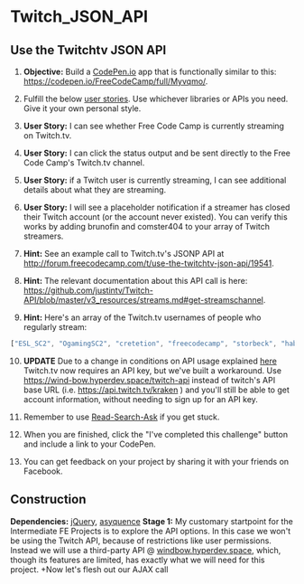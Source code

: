 # Twitch_JSON_API

Use the Twitchtv JSON API
---

1. **Objective:** Build a [CodePen.io](https://codepen.io/) app that is functionally similar to this: https://codepen.io/FreeCodeCamp/full/Myvqmo/.

2. Fulfill the below [user stories](https://en.wikipedia.org/wiki/User_story). Use whichever libraries or APIs you need. Give it your own personal style.

3. **User Story:** I can see whether Free Code Camp is currently streaming on Twitch.tv.

4. **User Story:** I can click the status output and be sent directly to the Free Code Camp's Twitch.tv channel.

5. **User Story:** if a Twitch user is currently streaming, I can see additional details about what they are streaming.

6. **User Story:** I will see a placeholder notification if a streamer has closed their Twitch account (or the account never existed). You can verify this works by adding brunofin and comster404 to your array of Twitch streamers.

7. **Hint:** See an example call to Twitch.tv's JSONP API at http://forum.freecodecamp.com/t/use-the-twitchtv-json-api/19541.

8. **Hint:** The relevant documentation about this API call is here: https://github.com/justintv/Twitch-API/blob/master/v3_resources/streams.md#get-streamschannel.

9. **Hint:** Here's an array of the Twitch.tv usernames of people who regularly stream:
```javascript
["ESL_SC2", "OgamingSC2", "cretetion", "freecodecamp", "storbeck", "habathcx", "RobotCaleb", "noobs2ninjas"]
```

10. **UPDATE** Due to a change in conditions on API usage explained [here](https://blog.twitch.tv/client-id-required-for-kraken-api-calls-afbb8e95f843#.2eo62laqz) Twitch.tv now requires an API key, but we've built a workaround. Use https://wind-bow.hyperdev.space/twitch-api instead of twitch's API base URL (i.e. https://api.twitch.tv/kraken ) and you'll still be able to get account information, without needing to sign up for an API key.

11. Remember to use [Read-Search-Ask](https://forum.freecodecamp.com/t/how-to-get-help-when-you-are-stuck/19514) if you get stuck.

12. When you are finished, click the "I've completed this challenge" button and include a link to your CodePen.

13. You can get feedback on your project by sharing it with your friends on Facebook.

Construction
---
**Dependencies:** [jQuery](https://cdnjs.cloudflare.com/ajax/libs/jquery/3.1.1/jquery.min.js), [asyquence](https://cdnjs.cloudflare.com/ajax/libs/asynquence/0.9.0/asq.js)
**Stage 1:** My customary startpoint for the Intermediate FE Projects is to explore the API options. In this case we won't be using the Twitch API, because of restrictions like user permissions. Instead we will use a third-party API @ [windbow.hyperdev.space](https://wind-bow.hyperdev.space/twitch-api), which, though its features are limited, has exactly what we will need for this project.
+Now let's flesh out our AJAX call
```javascript
